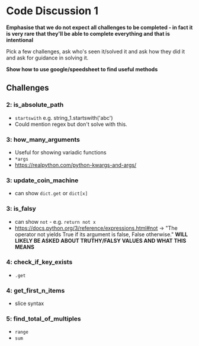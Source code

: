 # Code Discussion 1

**Emphasise that we do not expect all challenges to be completed - in fact it is very rare that they'll be able to complete everything and that is intentional**

Pick a few challenges, ask who's seen it/solved it and ask how they did it and ask for guidance in solving it.

**Show how to use google/speedsheet to find useful methods**

## Challenges

### **2**: is_absolute_path

- `startswith` e.g. string_1.startswith('abc')
- Could mention regex but don't solve with this.

### **3**: how_many_arguments

- Useful for showing variadic functions
- `*args`
- https://realpython.com/python-kwargs-and-args/

### **3**: update_coin_machine

- can show `dict.get` or `dict[x]`

### **3**: is_falsy

- can show `not` - e.g. `return not x`
- https://docs.python.org/3/reference/expressions.html#not -> "The operator not yields True if its argument is false, False otherwise."
  **WILL LIKELY BE ASKED ABOUT TRUTHY/FALSY VALUES AND WHAT THIS MEANS**

### **4**: check_if_key_exists

- `.get`

### **4**: get_first_n_items

- slice syntax

### **5**: find_total_of_multiples

- `range`
- `sum`
